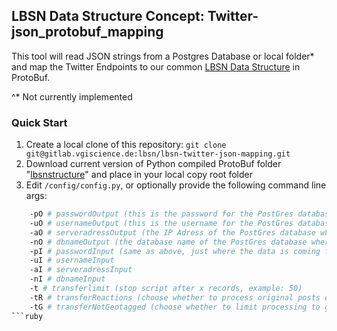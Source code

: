 ## LBSN Data Structure Concept: Twitter-json_protobuf_mapping

This tool will read JSON strings from a Postgres Database or local folder* and map the Twitter Endpoints to our common [LBSN Data Structure](https://gitlab.vgiscience.de/lbsn/concept) in ProtoBuf.

^* Not currently implemented

### Quick Start

1. Create a local clone of this repository: `git clone git@gitlab.vgiscience.de:lbsn/lbsn-twitter-json-mapping.git`
2. Download current version of Python compiled ProtoBuf folder "[lbsnstructure](https://gitlab.vgiscience.de/lbsn/concept/tree/master/examples/python)" and place in your local copy root folder
3. Edit `/config/config.py`, or optionally provide the following command line args:
```sh
    -pO # passwordOutput (this is the password for the PostGres database where output will be send to; if 0, user will be asked)  
    -uO # usernameOutput (this is the username for the PostGres database where output will be send to; example: "someuser")  
    -aO # serveradressOutput (the IP Adress of the PostGres database where output will be send to, example: 111.79.10.12)  
    -nO # dbnameOutput (the database name of the PostGres database where output will be send to, example: "lbsn_test")  
    -pI # passwordInput (same as above, just where the data is coming from)  
    -uI # usernameInput  
    -aI # serveradressInput  
    -nI # dbnameInput  
    -t # transferlimit (stop script after x records, example: 50)  
    -tR # transferReactions (choose whether to process original posts only [`0`] or also include reactions to these posts such as retweets [`1`])  
    -tG # transferNotGeotagged (choose whether to limit processing to geotagged posts only [`0`] or also include non-geotagged posts [`1`])  
```ruby